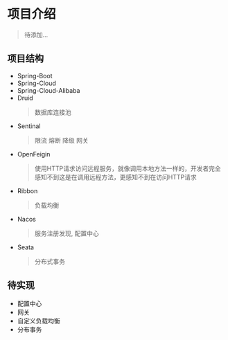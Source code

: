 # 项目介绍

> 待添加...

## 项目结构
- Spring-Boot
- Spring-Cloud
- Spring-Cloud-Alibaba
- Druid
    > 数据库连接池
- Sentinal
    > 限流 熔断 降级 网关
- OpenFeigin
    > 使用HTTP请求访问远程服务，就像调用本地方法一样的，开发者完全感知不到这是在调用远程方法，更感知不到在访问HTTP请求
- Ribbon
    > 负载均衡
- Nacos
    > 服务注册发现,  配置中心
- Seata
    > 分布式事务

## 待实现

- 配置中心
- 网关
- 自定义负载均衡
- 分布事务